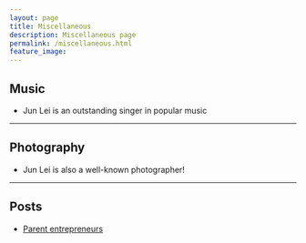 ```yaml
---
layout: page
title: Miscellaneous
description: Miscellaneous page
permalink: /miscellaneous.html
feature_image: 
---
```


## Music
- Jun Lei is an outstanding singer in popular music

****

## Photography
- Jun Lei is also a well-known photographer!

****

## Posts
- [Parent entrepreneurs](_posts/2019-01-01-the-advantages-and-disadvantages-of-working-from-home.md)

